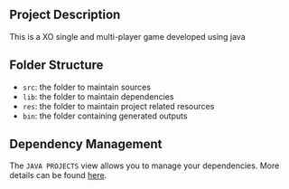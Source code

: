 ## Project Description
This is a XO single and multi-player game developed using java

## Folder Structure

- `src`: the folder to maintain sources
- `lib`: the folder to maintain dependencies
- `res`: the folder to maintain project related resources
- `bin`: the folder containing generated outputs

## Dependency Management

The `JAVA PROJECTS` view allows you to manage your dependencies. More details can be found [here](https://github.com/microsoft/vscode-java-dependency#manage-dependencies).
